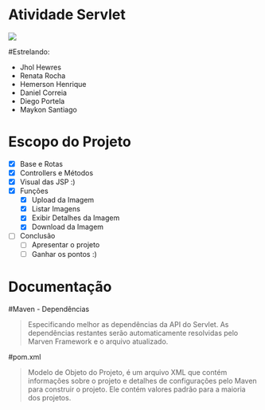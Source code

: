 # Atividade Servlet

![](https://github.com/Smallkan/Atividade-Servlet/raw/master/screenshots/01.png)

#Estrelando:

- Jhol Hewres
- Renata Rocha
- Hemerson Henrique
- Daniel Correia
- Diego Portela
- Maykon Santiago

Escopo do Projeto
=============
- [x] Base e Rotas
- [x] Controllers e Métodos
- [x] Visual das JSP :)
- [x] Funções
    - [x] Upload da Imagem
    - [x] Listar Imagens
    - [x] Exibir Detalhes da Imagem
    - [x] Download da Imagem
- [ ] Conclusão
    - [ ] Apresentar o projeto
    - [ ] Ganhar os pontos :)

Documentação
=============
#Maven - Dependências

> Especificando melhor as dependências da API do Servlet. As dependências restantes serão automaticamente resolvidas pelo Marven Framework e o arquivo atualizado.

#pom.xml

> Modelo de Objeto do Projeto, é um arquivo XML que contém informações sobre o projeto e detalhes de configurações pelo Maven para construir o projeto. Ele contém valores padrão para a maioria dos projetos.

